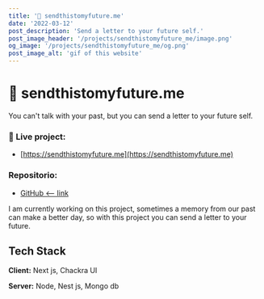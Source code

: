 ```yaml
---
title: '🚧 sendthistomyfuture.me'
date: '2022-03-12'
post_description: 'Send a letter to your future self.'
post_image_header: '/projects/sendthistomyfuture_me/image.png'
og_image: '/projects/sendthistomyfuture_me/og.png'
post_image_alt: 'gif of this website'
---
```

# 🚧 sendthistomyfuture.me

You can't talk with your past, but you can send a letter to your future self.

### 🚧 Live project:

- [https://sendthistomyfuture.me](https://sendthistomyfuture.me) 

### Repositorio:

- [GitHub <-- link](https://github.com/Monge1h/sendthistomyfuture.me)

I am currently working on this project, sometimes a memory from our past can make a better day, so with this project you can send a letter to your future.

## Tech Stack

**Client:** Next js, Chackra UI

**Server:** Node, Nest js, Mongo db
